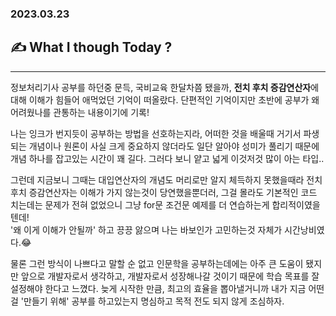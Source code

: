### 2023.03.23

## ✍️ What I though Today ?

---

정보처리기사 공부를 하던중 문득, 국비교육 한달차쯤 됐을까, **전치 후치 증감연산자**에 대해 이해가 힘들어
애먹었던 기억이 떠올랐다. 단편적인 기억이지만 초반에 공부가 왜 어려웠나를 관통하는 내용이기에 기록!

나는 잉크가 번지듯이 공부하는 방법을 선호하는지라, 어떠한 것을 배울때 거기서 파생되는 개념이나 원론이 
사실 크게 중요하지 않더라도 일단 알아야 성미가 풀리기 때문에 개념 하나를 잡고있는 시간이 꽤 길다.
그러다 보니 얕고 넓게 이것저것 많이 아는 타입..

그런데 지금보니 그때는 대입연산자의 개념도 머리로만 알지 체득하지 못했을때라
전치후치 증감연산자는 이해가 가지 않는것이 당연했을뿐더러, 그걸 몰라도 기본적인 코드 치는데는 문제가 전혀 없었으니
그냥 for문 조건문 예제를 더 연습하는게 합리적이였을텐데!  
'왜 이게 이해가 안될까' 하고 끙끙 앓으며 나는 바보인가 고민하는것 자체가 시간낭비였다.😂

물론 그런 방식이 나쁘다고 말할 순 없고 인문학을 공부하는데에는 아주 큰 도움이 됐지만
앞으로 개발자로서 생각하고, 개발자로서 성장해나갈 것이기 때문에
학습 목표를 잘 설정해야 한다고 느꼈다. 늦게 시작한 만큼, 최고의 효율을 뽑아낼거니까
내가 지금 어떤걸 '만들기 위해' 공부를 하고있는지 명심하고 목적 전도 되지 않게 조심하자.
